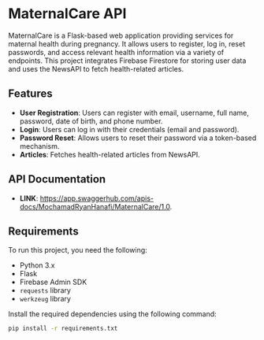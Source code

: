 # MaternalCare API

MaternalCare is a Flask-based web application providing services for maternal health during pregnancy. It allows users to register, log in, reset passwords, and access relevant health information via a variety of endpoints. This project integrates Firebase Firestore for storing user data and uses the NewsAPI to fetch health-related articles.

## Features

- **User Registration**: Users can register with email, username, full name, password, date of birth, and phone number.
- **Login**: Users can log in with their credentials (email and password).
- **Password Reset**: Allows users to reset their password via a token-based mechanism.
- **Articles**: Fetches health-related articles from NewsAPI.

## API Documentation

- **LINK**: https://app.swaggerhub.com/apis-docs/MochamadRyanHanafi/MaternalCare/1.0.


## Requirements

To run this project, you need the following:

- Python 3.x
- Flask
- Firebase Admin SDK
- `requests` library
- `werkzeug` library

Install the required dependencies using the following command:

```bash
pip install -r requirements.txt

